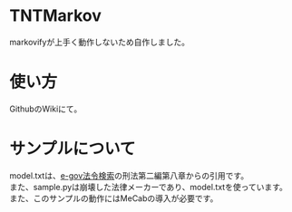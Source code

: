 # TNTMarkov
markovifyが上手く動作しないため自作しました。
# 使い方
GithubのWikiにて。
# サンプルについて
model.txtは、[e-gov法令検索](https://elaws.e-gov.go.jp/)の刑法第二編第八章からの引用です。  
また、sample.pyは崩壊した法律メーカーであり、model.txtを使っています。  
また、このサンプルの動作にはMeCabの導入が必要です。